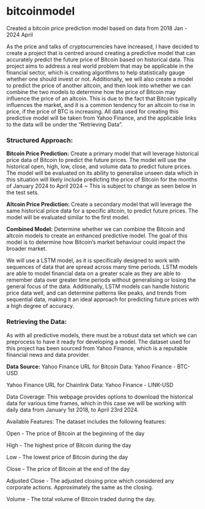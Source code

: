 # bitcoinmodel
Created a bitcoin price prediction model based on data from 2018 Jan - 2024 April

As the price and talks of cryptocurrencies have increased, I have decided to create a project that is centred around creating a predictive model that can accurately predict the future price of Bitcoin based on historical data. This project aims to address a real world problem that may be applicable in the financial sector, which is creating algorithms to help statistically gauge whether one should invest or not. Additionally, we will also create a model to predict the price of another altcoin, and then look into whether we can combine the two models to determine how the price of Bitcoin may influence the price of an altcoin. This is due to the fact that Bitcoin typically influences the market, and it is a common tendency for an altcoin to rise in price, if the price of BTC is increasing. All data used for creating this predictive model will be taken from Yahoo Finance, and the applicable links to the data will be under the “Retrieving Data”.


### **Structured Approach:**

**Bitcoin Price Prediction:**
Create a primary model that will leverage historical price data of Bitcoin to predict the future prices. The model will use the historical open, high, low, close, and volume data to predict future prices.
The model will be evaluated on its ability to generalise unseen data which in this situation will likely include predicting the price of Bitcoin for the months of January 2024 to April 2024 ~ This is subject to change as seen below in the test sets.

**Altcoin Price Prediction:**
Create a secondary model that will leverage the same historical price data for a specific altcoin, to predict future prices.
The model will be evaluated similar to the first model.

**Combined Model:**
Determine whether we can combine the Bitcoin and altcoin models to create an enhanced predictive model. The goal of this model is to determine how Bitcoin’s market behaviour could impact the broader market.


We will use a LSTM model, as it is specifically designed to work with sequences of data that are spread across many time periods. LSTM models are able to model financial data on a greater scale as they are able to remember data over greater time periods without generalising or losing the general focus of the data. Additionally, LSTM models can handle historic price data well, and can determine patterns like peaks, and trends from sequential data, making it an ideal approach for predicting future prices with a high degree of accuracy.


### **Retrieving the Data:**

As with all predictive models, there must be a robust data set which we can preprocess to have it ready for developing a model. The dataset used for this project has been sourced from Yahoo Finance, which is a reputable financial news and data provider. 

**Data Source:**
Yahoo Finance URL for Bitcoin Data: Yahoo Finance - BTC-USD

Yahoo Finance URL for Chainlink Data: Yahoo Finance - LINK-USD

Data Coverage:  This webpage provides options to download the historical data for various time frames, which in this case we will be working with daily data from January 1st 2018, to April 23rd 2024. 

Available Features: The dataset includes the following features:

Open - The price of Bitcoin at the beginning of the day

High - The highest price of Bitcoin during the day

Low - The lowest price of Bitcoin during the day

Close - The price of Bitcoin at the end of the day

Adjusted Close - The adjusted closing price which considered any corporate actions. Approximately the same as the closing.

Volume - The total volume of Bitcoin traded during the day.

